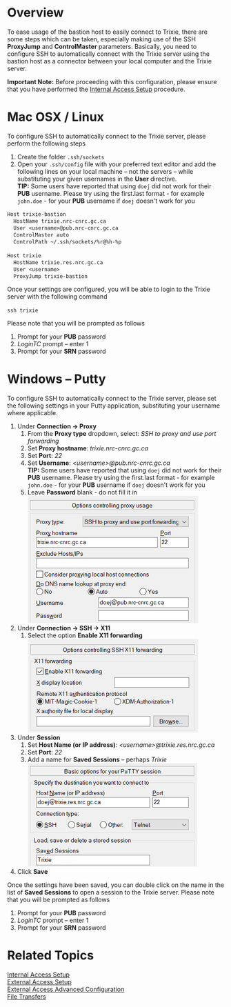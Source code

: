 # Overview

To ease usage of the bastion host to easily connect to Trixie, there are some steps which can be
taken, especially making use of the SSH **ProxyJump** and **ControlMaster** parameters. Basically,
you need to configure SSH to automatically connect with the Trixie server using the bastion host as
a connector between your local computer and the Trixie server.

**Important Note:** Before proceeding with this configuration, please ensure that you have
performed the [Internal Access Setup](Internal-Access-Setup.md) procedure.

# Mac OSX / Linux

To configure SSH to automatically connect to the Trixie server, please perform the following steps

1. Create the folder ``.ssh/sockets``
1. Open your ``.ssh/config`` file with your preferred text editor and add the following lines on
   your local machine – not the servers – while substituting your given usernames in the **User**
   directive.<br>
   **TIP:** Some users have reported that using `doej` did not work for their **PUB** username.
   Please try using the first.last format - for example `john.doe` - for your **PUB** username if
   `doej` doesn't work for you

```
Host trixie-bastion
  HostName trixie.nrc-cnrc.gc.ca
  User <username>@pub.nrc-cnrc.gc.ca 
  ControlMaster auto
  ControlPath ~/.ssh/sockets/%r@%h-%p

Host trixie
  HostName trixie.res.nrc.gc.ca 
  User <username>
  ProxyJump trixie-bastion
```

Once your settings are configured, you will be able to login to the Trixie server with the
following command

``ssh trixie``

Please note that you will be prompted as follows

1. Prompt for your **PUB** password
1. *LoginTC* prompt – enter 1
1. Prompt for your **SRN** password

# Windows – Putty

To configure SSH to automatically connect to the Trixie server, please set the following settings
in your Putty application, substituting your username where applicable.

1. Under **Connection -> Proxy**
      1. From the **Proxy type** dropdown, select: *SSH to proxy and use port forwarding*
      1. Set **Proxy hostname**: *trixie.nrc-cnrc.gc.ca*
      1. Set **Port**: *22*
      1. Set **Username**: *<username\>@pub.nrc-cnrc.gc.ca*<br>
         **TIP:** Some users have reported that using `doej` did not work for their **PUB** username.
         Please try using the first.last format - for example `john.doe` - for your **PUB** username if
         `doej` doesn't work for you
      1. Leave **Password** blank - do not fill it in<br>
      ![trixie putty](images/trixie-putty-5.png)<br>
1. Under **Connection -> SSH -> X11**
      1. Select the option **Enable X11 forwarding**<br>
      ![putty](images/trixie-putty-2.png)<br>
1. Under **Session**
      1. Set **Host Name (or IP address)**: *<username\>@trixie.res.nrc.gc.ca*
      1. Set **Port**: *22*
      1. Add a name for **Saved Sessions** – perhaps *Trixie*<br>
      ![putty](images/trixie-putty-4.png)<br>
1. Click **Save**

Once the settings have been saved, you can double click on the name in the list of
**Saved Sessions** to open a session to the Trixie server. Please note that you will be prompted as
follows

1. Prompt for your **PUB** password
1. *LoginTC* prompt – enter 1
1. Prompt for your **SRN** password

# Related Topics

[Internal Access Setup](Internal-Access-Setup.md)<br>
[External Access Setup](External-Access-Setup.md)<br>
[External Access Advanced Configuration](External-Access-Advanced-Configuration.md)<br>
[File Transfers](File-Transfers.md)
